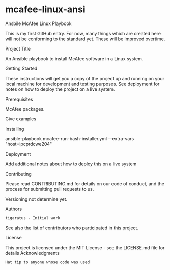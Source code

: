 # mcafee-linux-ansi
Ansbile McAfee Linux Playbook

This is my first GitHub entry.
For now, many things which are created here will not be conforming to the standard yet.
These will be improved overtime.

Project Title

An Ansible playbook to install McAfee software in a Linux system.

Getting Started

These instructions will get you a copy of the project up and running on your local machine for development and testing purposes. See deployment for notes on how to deploy the project on a live system.

Prerequisites

McAfee packages.

Give examples

Installing

 ansible-playbook  mcafee-run-bash-installer.yml --extra-vars "host=ipcprdcwe204"


Deployment

Add additional notes about how to deploy this on a live system


Contributing

Please read CONTRIBUTING.md for details on our code of conduct, and the process for submitting pull requests to us.

Versioning
  not determine yet.

Authors

    tigaratus - Initial work 

See also the list of contributors who participated in this project.

License

This project is licensed under the MIT License - see the LICENSE.md file for details
Acknowledgments

    Hat tip to anyone whose code was used


